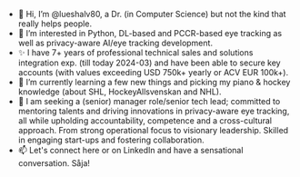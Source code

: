 - 👋 Hi, I’m @lueshalv80, a Dr. (in Computer Science) but not the kind that really helps people.
- 👀 I’m interested in Python, DL-based and PCCR-based eye tracking as well as privacy-aware AI/eye tracking development.
- ✨ I have 7+ years of professional technical sales and solutions integration exp. (till today 2024-03) and have been able to secure key accounts (with values exceeding USD 750k+ yearly or ACV EUR 100k+).
- 🌱 I’m currently learning a few new things and picking my piano & hockey knowledge (about SHL, HockeyAllsvenskan and NHL).
- 💞️ I am seeking a (senior) manager role/senior tech lead; committed to mentoring talents and driving innovations in privacy-aware eye tracking, all while upholding accountability, competence and a cross-cultural approach. From strong operational focus to visionary leadership. Skilled in engaging start-ups and fostering collaboration. 
- 📫 Let's connect here or on LinkedIn and have a sensational conversation. Såja!

<!---
lueshalv80/lueshalv80 is a ✨ special ✨ repository because its `README.md` (this file) appears on your GitHub profile.
You can click the Preview link to take a look at your changes.
--->
